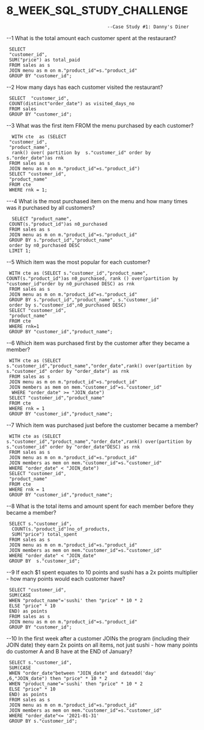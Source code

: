 # 8_WEEK_SQL_STUDY_CHALLENGE


                                         --Case Study #1: Danny's Diner

--1 What is the total amount each customer spent at the restaurant?

     SELECT
     "customer_id",
     SUM("price") as total_paid
     FROM sales as s
     JOIN menu as m on m."product_id"=s."product_id" 
     GROUP BY "customer_id";


--2 How many days has each customer visited the restaurant?

     SELECT  "customer_id",
     COUNT(distinct"order_date") as visited_days_no
     FROM sales
     GROUP BY "customer_id";


--3 What was the first item FROM the menu purchased by each customer?

      WITH cte  as (SELECT
     "customer_id",
     "product_name",
      rank() over( partition by  s."customer_id" order by s."order_date")as rnk 
     FROM sales as s
     JOIN menu as m on m."product_id"=s."product_id")
     SELECT "customer_id",
     "product_name"
     FROM cte 
     WHERE rnk = 1;


---4 What is the most purchased item on the menu and how many times was it purchased by all customers?

      SELECT "product_name",
     COUNT(s."product_id")as n0_purchased
     FROM sales as s
     JOIN menu as m on m."product_id"=s."product_id"
     GROUP BY s."product_id","product_name"
     order by n0_purchased DESC
     LIMIT 1;


--5 Which item was the most popular for each customer?

     WITH cte as (SELECT s."customer_id","product_name", COUNT(s."product_id")as n0_purchased, rank () over(partition by "customer_id"order by n0_purchased DESC) as rnk
     FROM sales as s
     JOIN menu as m on m."product_id"=s."product_id"
     GROUP BY s."product_id","product_name", s."customer_id"
     order by s."customer_id",n0_purchased DESC)
     SELECT "customer_id",
     "product_name"
     FROM cte 
     WHERE rnk=1
     GROUP BY "customer_id","product_name";


--6 Which item was purchased first by the customer after they became a member?

     WITH cte as (SELECT s."customer_id","product_name","order_date",rank() over(partition by s."customer_id" order by "order_date") as rnk
     FROM sales as s
     JOIN menu as m on m."product_id"=s."product_id"
     JOIN members as mem on mem."customer_id"=s."customer_id"
      WHERE "order_date" >= "JOIN_date")
     SELECT "customer_id","product_name"
     FROM cte 
     WHERE rnk = 1
     GROUP BY "customer_id","product_name";


--7 Which item was purchased just before the customer became a member?

     WITH cte as (SELECT s."customer_id","product_name","order_date",rank() over(partition by s."customer_id" order by "order_date"DESC) as rnk
     FROM sales as s
     JOIN menu as m on m."product_id"=s."product_id"
     JOIN members as mem on mem."customer_id"=s."customer_id"
     WHERE "order_date" < "JOIN_date")
     SELECT "customer_id",
     "product_name"
     FROM cte 
     WHERE rnk = 1
     GROUP BY "customer_id","product_name";


--8 What is the total items and amount spent for each member before they became a member?

     SELECT s."customer_id",
      COUNT(s."product_id")no_of_products,
      SUM("price") total_spent
     FROM sales as s
     JOIN menu as m on m."product_id"=s."product_id"
     JOIN members as mem on mem."customer_id"=s."customer_id"
     WHERE "order_date" < "JOIN_date"
     GROUP BY  s."customer_id";


--9 If each $1 spent equates to 10 points and sushi has a 2x points multiplier - how many points would each customer have?

     SELECT "customer_id",
     SUM(CASE
     WHEN "product_name"='sushi' then "price" * 10 * 2
     ELSE "price" * 10 
     END) as points
     FROM sales as s
     JOIN menu as m on m."product_id"=s."product_id"
     GROUP BY "customer_id";


--10 In the first week after a customer JOINs the program (including their JOIN date) they earn 2x points on all items, not just sushi - how many points do customer A and B have at the END of January?


     SELECT s."customer_id",
     SUM(CASE
     WHEN "order_date"between "JOIN_date" and dateadd('day' ,6,"JOIN_date") then "price" * 10 * 2
     WHEN "product_name"='sushi' then "price" * 10 * 2
     ELSE "price" * 10 
     END) as points
     FROM sales as s
     JOIN menu as m on m."product_id"=s."product_id"
     JOIN members as mem on mem."customer_id"=s."customer_id"
     WHERE "order_date"<= '2021-01-31'
     GROUP BY s."customer_id";
